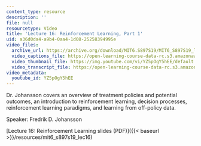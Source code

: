 ```yaml
---
content_type: resource
description: ''
file: null
resourcetype: Video
title: 'Lecture 16: Reinforcement Learning, Part 1'
uid: a36d0da4-a9b4-0aa4-1d08-25258394995e
video_files:
  archive_url: https://archive.org/download/MIT6.S897S19/MIT6_S897S19_lec16_300k.mp4
  video_captions_file: https://open-learning-course-data-rc.s3.amazonaws.com/6-s897-machine-learning-for-healthcare-spring-2019/7290e46782585d13a4b9c37b5444e42f_YZ5pOgY5hEE.vtt
  video_thumbnail_file: https://img.youtube.com/vi/YZ5pOgY5hEE/default.jpg
  video_transcript_file: https://open-learning-course-data-rc.s3.amazonaws.com/6-s897-machine-learning-for-healthcare-spring-2019/4eafbb01d0dbd32fd69e15914ac96885_YZ5pOgY5hEE.pdf
video_metadata:
  youtube_id: YZ5pOgY5hEE
---
```


Dr. Johansson covers an overview of treatment policies and potential outcomes, an introduction to reinforcement learning, decision processes, reinforcement learning paradigms, and learning from off-policy data.

Speaker: Fredrik D. Johansson

[Lecture 16: Reinforcement Learning slides (PDF)]({{< baseurl >}}/resources/mit6_s897s19_lec16)